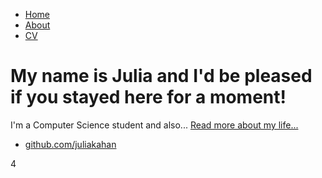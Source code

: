 <!DOCTYPE html>
<html>
	<head>
		<title>Julia Kahan</title>
	</head>
	<body>
		<nav>
    		<ul>
        		<li><a href="/">Home</a></li>
	        	<li><a href="/about">About</a></li>
        		<li><a href="/cv">CV</a></li>
    		</ul>
		</nav>
		<div class="container">
    		<div class="blurb">
        		<h1>My name is Julia and I'd be pleased if you stayed here for a moment!</h1>
				<p>I'm a Computer Science student and also... <a href="/about">Read more about my life...</a></p>
    		</div><!-- /.blurb -->
		</div><!-- /.container -->
		<footer>
    		<ul>
        		<li><a href="https://github.com/juliakahan">github.com/juliakahan</a></li>
			</ul>
		</footer>
	</body>
</html>
4
